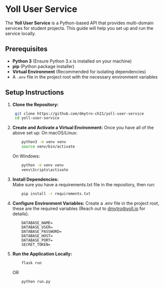 # Yoll User Service

The **Yoll User Service** is a Python-based API that provides multi-domain services for student projects. This guide will help you set up and run the service locally.

## Prerequisites

- **Python 3** (Ensure Python 3.x is installed on your machine)
- **pip** (Python package installer)
- **Virtual Environment** (Recommended for isolating dependencies)
- A `.env` file in the project root with the necessary environment variables

## Setup Instructions

1. **Clone the Repository:**
   ```bash
    git clone https://github.com/dmytro-ch21/yoll-user-service
    cd yoll-user-service
   ```

2. **Create and Activate a Virtual Environment:**
    Once you have all of the above set up:
    On macOS/Linux:
    ```bash
        python3 -m venv venv
        source venv/bin/activate
    ```
    On Windows:
    ```bash
        python -m venv venv
        venv\Scripts\activate
    ```

3.	**Install Dependencies:**  
Make sure you have a requirements.txt file in the repository, then run:
    ```bash
        pip install -r requirements.txt
    ```

4.	**Configure Environment Variables:**
Create a .env file in the project root, these are the required variables (Reach out to dmytro@yoll.io for details).
    ```text
        DATABASE_NAME=
        DATABASE_USER=
        DATABASE_PASSWORD=
        DATABASE_HOST=
        DATABASE_PORT=
        SECRET_TOKEN=
    ```

5.	**Run the Application Locally:**
    ```bash
        flask run
    ```
    OR 
    ```bash
        python run.py
    ```